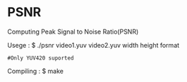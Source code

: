 # PSNR
Computing Peak Signal to Noise Ratio(PSNR)

Usege : 
$ ./psnr video1.yuv video2.yuv width height format

	#Only YUV420 suported
 
 Compiling :
 $ make


